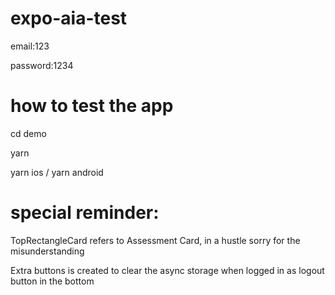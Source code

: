 # expo-aia-test


email:123

password:1234


# how to test the app

cd demo

yarn

yarn ios / yarn android


# special reminder:
TopRectangleCard refers to Assessment Card, in a hustle sorry for the misunderstanding 

Extra buttons is created to clear the async storage when logged in as logout button in the bottom 

